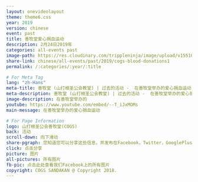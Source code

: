 ```yaml
---
layout: onevideolayout
theme: theme6.css
year: 2019
version: chinese
event: past
title: 善牧堂爱心捐血运动
description: 2月24日2019年
categories: all-events past
image-path: https://res.cloudinary.com/trippleninja/image/upload/v1551062914/Blood%20Donation/Feb%202019/bd5.jpg
share-link: chinese/all-events/past/2019/cogs-blood-donations1
permalink: /:categories/:year/:title

# For Meta Tag
lang: "zh-Hans"
meta-title: 善牧堂 (山打根圣公会教堂) | 过去的活动 -  在善牧堂举办的爱心捐血运动
meta-description: 善牧堂 (山打根圣公会教堂) | 过去的活动 -  在善牧堂举办的爱心捐血运动
image-description: 在善牧堂举办的
youtube: https://www.youtube.com/embed/--T_iJxMOMs
main-message: 在善牧堂举办的爱心捐血运动

# For Page Information
logo: 山打根圣公会善牧堂(COGS)
back: 活动
scroll-down: 向下滑动
share-pgraph: 您知道您可以分享这些信息，并发布在Facebook，Twitter，GooglePlus甚至Whatsapp组？只需点击下面的按钮，分享并邀请您的朋友/家人加入这个活动！
click: 点击分享
picture: 图片
all-pictures: 所有图片
fb-pic: 点击此处查看我们Facebook上的所有图片
copyright: COGS SANDAKAN @ Copyright 2018.
---
```


